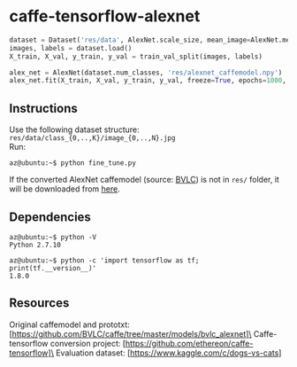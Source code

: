 # caffe-tensorflow-alexnet
```python
dataset = Dataset('res/data', AlexNet.scale_size, mean_image=AlexNet.mean_image)
images, labels = dataset.load()
X_train, X_val, y_train, y_val = train_val_split(images, labels)

alex_net = AlexNet(dataset.num_classes, 'res/alexnet_caffemodel.npy')
alex_net.fit(X_train, X_val, y_train, y_val, freeze=True, epochs=1000, lr=0.001)
```

## Instructions
Use the following dataset structure: ```res/data/class_{0,..,K}/image_{0,..,N}.jpg```\
Run:
```console
az@ubuntu:~$ python fine_tune.py
```
If the converted AlexNet caffemodel (source: [BVLC](https://github.com/BVLC/caffe/tree/master/models/bvlc_alexnet))
is not in ```res/``` folder, it will be downloaded from
[here](https://www.dropbox.com/s/ekgz9jtj1ybtxmj/alexnet_caffemodel.npy?dl=1).

## Dependencies
```console
az@ubuntu:~$ python -V
Python 2.7.10
```

```console
az@ubuntu:~$ python -c 'import tensorflow as tf; print(tf.__version__)'
1.8.0
```

## Resources
Original caffemodel and prototxt: [https://github.com/BVLC/caffe/tree/master/models/bvlc_alexnet]\
Caffe-tensorflow conversion project: [https://github.com/ethereon/caffe-tensorflow]\
Evaluation dataset: [https://www.kaggle.com/c/dogs-vs-cats]
